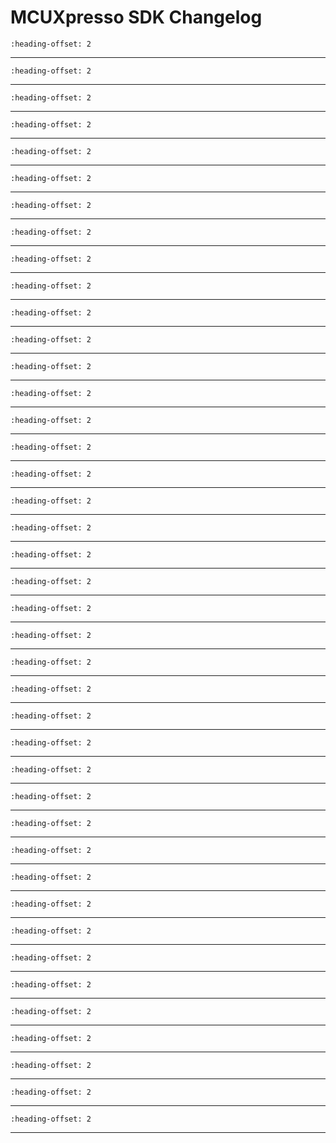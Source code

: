 # MCUXpresso SDK Changelog

```{include} /examples/_boards/lpcxpresso55s69/ChangeLog_board.md
:heading-offset: 2
```
---
```{include} /drivers/anactrl/doxygen/ChangeLog_anactrl.md
:heading-offset: 2
```
---
```{include} /drivers/casper/doxygen/ChangeLog_casper.md
:heading-offset: 2
```
---
```{include} /devices/LPC/LPC5500/LPC55S69/drivers/doxygen/ChangeLog_clock.md
:heading-offset: 2
```
---
```{include} /drivers/cmp_1/doxygen/ChangeLog_cmp.md
:heading-offset: 2
```
---
```{include} /drivers/common/doxygen/ChangeLog_common.md
:heading-offset: 2
```
---
```{include} /drivers/lpc_crc/doxygen/ChangeLog_crc.md
:heading-offset: 2
```
---
```{include} /drivers/ctimer/doxygen/ChangeLog_ctimer.md
:heading-offset: 2
```
---
```{include} /drivers/lpc_dma/doxygen/ChangeLog_dma.md
:heading-offset: 2
```
---
```{include} /drivers/flexcomm/doxygen/ChangeLog_flexcomm.md
:heading-offset: 2
```
---
```{include} /drivers/gint/doxygen/ChangeLog_gint.md
:heading-offset: 2
```
---
```{include} /drivers/lpc_gpio/doxygen/ChangeLog_gpio.md
:heading-offset: 2
```
---
```{include} /drivers/hashcrypt/doxygen/ChangeLog_hashcrypt.md
:heading-offset: 2
```
---
```{include} /drivers/flexcomm/i2c/doxygen/ChangeLog_i2c.md
:heading-offset: 2
```
---
```{include} /drivers/flexcomm/i2s/doxygen/ChangeLog_i2s.md
:heading-offset: 2
```
---
```{include} /drivers/flexcomm/i2s/doxygen/ChangeLog_i2s_dma.md
:heading-offset: 2
```
---
```{include} /drivers/iap1/doxygen/ChangeLog_iap.md
:heading-offset: 2
```
---
```{include} /drivers/inputmux/doxygen/ChangeLog_inputmux.md
:heading-offset: 2
```
---
```{include} /drivers/lpc_iocon/doxygen/ChangeLog_iocon.md
:heading-offset: 2
```
---
```{include} /drivers/lpadc/doxygen/ChangeLog_lpadc.md
:heading-offset: 2
```
---
```{include} /drivers/mailbox/doxygen/ChangeLog_mailbox.md
:heading-offset: 2
```
---
```{include} /drivers/mrt/doxygen/ChangeLog_mrt.md
:heading-offset: 2
```
---
```{include} /drivers/ostimer/doxygen/ChangeLog_ostimer.md
:heading-offset: 2
```
---
```{include} /drivers/pint/doxygen/ChangeLog_pint.md
:heading-offset: 2
```
---
```{include} /drivers/plu/doxygen/ChangeLog_plu.md
:heading-offset: 2
```
---
```{include} /devices/LPC/LPC5500/LPC55S69/drivers/doxygen/ChangeLog_power.md
:heading-offset: 2
```
---
```{include} /drivers/powerquad/doxygen/ChangeLog_powerquad.md
:heading-offset: 2
```
---
```{include} /drivers/prince/doxygen/ChangeLog_prince.md
:heading-offset: 2
```
---
```{include} /drivers/puf/doxygen/ChangeLog_puf.md
:heading-offset: 2
```
---
```{include} /devices/LPC/LPC5500/LPC55S69/drivers/doxygen/ChangeLog_reset.md
:heading-offset: 2
```
---
```{include} /drivers/rng_1/doxygen/ChangeLog_rng.md
:heading-offset: 2
```
---
```{include} /drivers/lpc_rtc/doxygen/ChangeLog_rtc.md
:heading-offset: 2
```
---
```{include} /drivers/sctimer/doxygen/ChangeLog_sctimer.md
:heading-offset: 2
```
---
```{include} /drivers/sdif/doxygen/ChangeLog_sdif.md
:heading-offset: 2
```
---
```{include} /drivers/flexcomm/spi/doxygen/ChangeLog_spi.md
:heading-offset: 2
```
---
```{include} /drivers/flexcomm/spi/doxygen/ChangeLog_spi_dma.md
:heading-offset: 2
```
---
```{include} /drivers/sysctl/doxygen/ChangeLog_sysctl.md
:heading-offset: 2
```
---
```{include} /drivers/flexcomm/usart/doxygen/ChangeLog_usart.md
:heading-offset: 2
```
---
```{include} /drivers/flexcomm/usart/doxygen/ChangeLog_usart_dma.md
:heading-offset: 2
```
---
```{include} /drivers/utick/doxygen/ChangeLog_utick.md
:heading-offset: 2
```
---
```{include} /drivers/wwdt/doxygen/ChangeLog_wwdt.md
:heading-offset: 2
```
---
